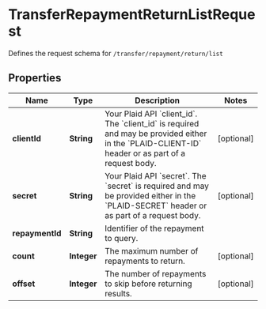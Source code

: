 

# TransferRepaymentReturnListRequest

Defines the request schema for `/transfer/repayment/return/list`

## Properties

| Name | Type | Description | Notes |
|------------ | ------------- | ------------- | -------------|
|**clientId** | **String** | Your Plaid API &#x60;client_id&#x60;. The &#x60;client_id&#x60; is required and may be provided either in the &#x60;PLAID-CLIENT-ID&#x60; header or as part of a request body. |  [optional] |
|**secret** | **String** | Your Plaid API &#x60;secret&#x60;. The &#x60;secret&#x60; is required and may be provided either in the &#x60;PLAID-SECRET&#x60; header or as part of a request body. |  [optional] |
|**repaymentId** | **String** | Identifier of the repayment to query. |  |
|**count** | **Integer** | The maximum number of repayments to return. |  [optional] |
|**offset** | **Integer** | The number of repayments to skip before returning results. |  [optional] |



